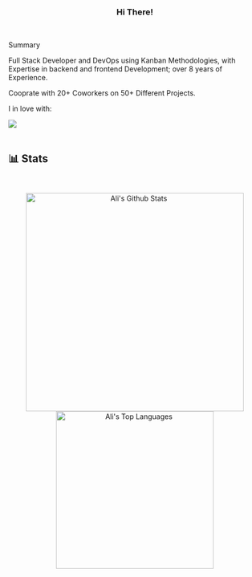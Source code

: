 <h3 align="center">
  Hi There!
</h3>
<br/>

Summary

<p>Full Stack Developer and DevOps using Kanban Methodologies, with Expertise in backend and frontend Development; over 8 years of Experience.</p>
<p>Cooprate with 20+ Coworkers on 50+ Different Projects. </p>
<p>I in love with: </p>
<img src="https://skillicons.dev/icons?i=aws,ts,react,nodejs,github,gitlab,svelte,vscode,linux,docker,bash,powershell" />
<br/>


<br/>

## 📊 Stats
<br/>
<p align="center">
    <img alt="Ali's Github Stats" src="https://denvercoder1-github-readme-stats.vercel.app/api/?username=sadeghipour&show_icons=true&count_private=true&include_all_commits=true&theme=monokai&hide_border=true" width="434.5"/>
    <img alt="Ali's Top Languages" src="https://github-readme-stats.vercel.app/api/top-langs/?username=sadeghipour&langs_count=8&layout=compact&theme=dark&hide_border=true" width="314"/>
</p>


<br/>
